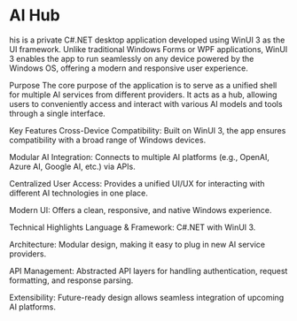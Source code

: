 # AI Hub
his is a private C#.NET desktop application developed using WinUI 3 as the UI framework. Unlike traditional Windows Forms or WPF applications, WinUI 3 enables the app to run seamlessly on any device powered by the Windows OS, offering a modern and responsive user experience.

Purpose
The core purpose of the application is to serve as a unified shell for multiple AI services from different providers. It acts as a hub, allowing users to conveniently access and interact with various AI models and tools through a single interface.

Key Features
Cross-Device Compatibility: Built on WinUI 3, the app ensures compatibility with a broad range of Windows devices.

Modular AI Integration: Connects to multiple AI platforms (e.g., OpenAI, Azure AI, Google AI, etc.) via APIs.

Centralized User Access: Provides a unified UI/UX for interacting with different AI technologies in one place.

Modern UI: Offers a clean, responsive, and native Windows experience.

Technical Highlights
Language & Framework: C#.NET with WinUI 3.

Architecture: Modular design, making it easy to plug in new AI service providers.

API Management: Abstracted API layers for handling authentication, request formatting, and response parsing.

Extensibility: Future-ready design allows seamless integration of upcoming AI platforms.

